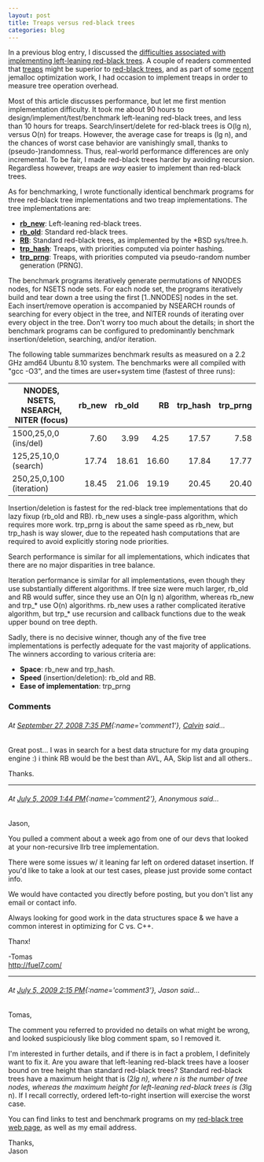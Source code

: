 ```yaml
---
layout: post
title: Treaps versus red-black trees
categories: blog
---
```


In a previous blog entry, I discussed the [difficulties associated with
implementing left-leaning red-black
trees](http://www.canonware.com/%7Ettt/2008/04/left-leaning-red-black-trees-are-hard.html).
A couple of readers commented that [treaps](http://en.wikipedia.org/wiki/Treap)
might be superior to [red-black
trees](http://en.wikipedia.org/wiki/Red-black_tree), and as part of some
[recent](http://www.canonware.com/%7Ettt/2008/07/overzealous-use-of-my-red-black-tree.html)
jemalloc optimization work, I had occasion to implement treaps in order to
measure tree operation overhead.

Most of this article discusses performance, but let me first mention
implementation difficulty.  It took me about 90 hours to
design/implement/test/benchmark left-leaning red-black trees, and less than 10
hours for treaps.  Search/insert/delete for red-black trees is O(lg n), versus
O(n) for treaps.  However, the average case for treaps is (lg n), and the
chances of worst case behavior are vanishingly small, thanks to
(pseudo-)randomness.  Thus, real-world performance differences are only
incremental.  To be fair, I made red-black trees harder by avoiding recursion.
Regardless however, treaps are _way_ easier to implement than red-black trees.

As for benchmarking, I wrote functionally identical benchmark programs for three
red-black tree implementations and two treap implementations.  The tree
implementations are:
- [**rb\_new**](http://www.canonware.com/download/rb/rb_new/): Left-leaning
  red-black trees.
- [**rb\_old**](http://www.canonware.com/download/rb/rb_old/): Standard
  red-black trees.
- [**RB**](http://www.canonware.com/download/rb/tree/): Standard red-black
  trees, as implemented by the \*BSD sys/tree.h.
- [**trp\_hash**](http://www.canonware.com/download/trp/trp_hash/): Treaps, with
  priorities computed via pointer hashing.
- [**trp\_prng**](http://www.canonware.com/download/trp/trp_prng/): Treaps, with
  priorities computed via pseudo-random number generation (PRNG).

The benchmark programs iteratively generate permutations of NNODES nodes, for
NSETS node sets.  For each node set, the programs iteratively build and tear
down a tree using the first [1..NNODES] nodes in the set.  Each insert/remove
operation is accompanied by NSEARCH rounds of searching for every object in the
tree, and NITER rounds of iterating over every object in the tree.  Don't worry
too much about the details; in short the benchmark programs can be configured to
predominantly benchmark insertion/deletion, searching, and/or iteration.

The following table summarizes benchmark results as measured on a 2.2 GHz amd64
Ubuntu 8.10 system.  The benchmarks were all compiled with "gcc -O3", and the
times are user+system time (fastest of three runs):

| NNODES, NSETS, NSEARCH, NITER (focus)                  | rb\_new | rb\_old | RB    | trp\_hash | trp\_prng |
| ------------------------ | -------:| -------:| -----:| ---------:| ---------:|
| 1500,25,0,0 (ins/del)    |    7.60 |    3.99 |  4.25 |     17.57 |      7.58 |
| 125,25,10,0 (search)     |   17.74 |   18.61 | 16.60 |     17.84 |     17.77 |
| 250,25,0,100 (iteration) |   18.45 |   21.06 | 19.19 |     20.45 |     20.40 |

Insertion/deletion is fastest for the red-black tree implementations that do
lazy fixup (rb\_old and RB).  rb\_new uses a single-pass algorithm, which
requires more work.  trp\_prng is about the same speed as rb\_new, but trp\_hash
is way slower, due to the repeated hash computations that are required to avoid
explicitly storing node priorities.

Search performance is similar for all implementations, which indicates that
there are no major disparities in tree balance.

Iteration performance is similar for all implementations, even though they use
substantially different algorithms.  If tree size were much larger, rb\_old and
RB would suffer, since they use an O(n lg n) algorithm, whereas rb\_new and
trp\_\* use O(n) algorithms.  rb\_new uses a rather complicated iterative
algorithm, but trp\_\* use recursion and callback functions due to the weak
upper bound on tree depth.

Sadly, there is no decisive winner, though any of the five tree implementations
is perfectly adequate for the vast majority of applications.  The winners
according to various criteria are:
- **Space**: rb\_new and trp\_hash.
- **Speed** (insertion/deletion): rb\_old and RB.
- **Ease of implementation**: trp\_prng

### Comments

###### At [September 27, 2008 7:35 PM](#comment1){:name='comment1'}, [Calvin](http://www.blogger.com/profile/17709318189440902192) said...

Great post... I was in search for a best data structure for my data  grouping
engine :) i think RB would be the best than AVL, AA, Skip list and all others..

Thanks.

---

###### At [July 5, 2009 1:44 PM](#comment2){:name='comment2'}, Anonymous said...

Jason,

You pulled a comment about a week ago from one of our devs that looked at your
non-recursive llrb tree implementation.

There were some issues w/ it leaning far left on ordered dataset insertion.  If
you'd like to take a look at our test cases, please just provide some contact
info.

We would have contacted you directly before posting, but you don't list any
email or contact info.

Always looking for good work in the data structures space & we have a common
interest in optimizing for C vs. C++.

Thanx!

-Tomas  
http://fuel7.com/

---

###### At [July 5, 2009 2:15 PM](#comment3){:name='comment3'}, Jason said...

Tomas,

The comment you referred to provided no details on what might be wrong, and
looked suspiciously like blog comment spam, so I removed it.

I'm interested in further details, and if there is in fact a problem, I
definitely want to fix it.  Are you aware that left-leaning red-black trees have
a looser bound on tree height than standard red-black trees?  Standard red-black
trees have a maximum height that is (2*lg n), where n is the number of tree
nodes, whereas the maximum height for left-leaning red-black trees is (3*lg n).
If I recall correctly, ordered left-to-right insertion will exercise the worst
case.

You can find links to test and benchmark programs on my [red-black tree web page](http://www.canonware.com/rb/), as well as my email address.

Thanks,  
Jason
